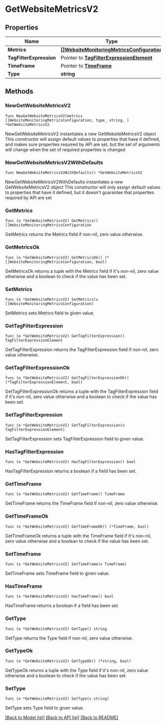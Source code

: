 # GetWebsiteMetricsV2

## Properties

Name | Type | Description | Notes
------------ | ------------- | ------------- | -------------
**Metrics** | [**[]WebsiteMonitoringMetricsConfiguration**](WebsiteMonitoringMetricsConfiguration.md) |  | 
**TagFilterExpression** | Pointer to [**TagFilterExpressionElement**](TagFilterExpressionElement.md) |  | [optional] 
**TimeFrame** | Pointer to [**TimeFrame**](TimeFrame.md) |  | [optional] 
**Type** | **string** |  | 

## Methods

### NewGetWebsiteMetricsV2

`func NewGetWebsiteMetricsV2(metrics []WebsiteMonitoringMetricsConfiguration, type_ string, ) *GetWebsiteMetricsV2`

NewGetWebsiteMetricsV2 instantiates a new GetWebsiteMetricsV2 object
This constructor will assign default values to properties that have it defined,
and makes sure properties required by API are set, but the set of arguments
will change when the set of required properties is changed

### NewGetWebsiteMetricsV2WithDefaults

`func NewGetWebsiteMetricsV2WithDefaults() *GetWebsiteMetricsV2`

NewGetWebsiteMetricsV2WithDefaults instantiates a new GetWebsiteMetricsV2 object
This constructor will only assign default values to properties that have it defined,
but it doesn't guarantee that properties required by API are set

### GetMetrics

`func (o *GetWebsiteMetricsV2) GetMetrics() []WebsiteMonitoringMetricsConfiguration`

GetMetrics returns the Metrics field if non-nil, zero value otherwise.

### GetMetricsOk

`func (o *GetWebsiteMetricsV2) GetMetricsOk() (*[]WebsiteMonitoringMetricsConfiguration, bool)`

GetMetricsOk returns a tuple with the Metrics field if it's non-nil, zero value otherwise
and a boolean to check if the value has been set.

### SetMetrics

`func (o *GetWebsiteMetricsV2) SetMetrics(v []WebsiteMonitoringMetricsConfiguration)`

SetMetrics sets Metrics field to given value.


### GetTagFilterExpression

`func (o *GetWebsiteMetricsV2) GetTagFilterExpression() TagFilterExpressionElement`

GetTagFilterExpression returns the TagFilterExpression field if non-nil, zero value otherwise.

### GetTagFilterExpressionOk

`func (o *GetWebsiteMetricsV2) GetTagFilterExpressionOk() (*TagFilterExpressionElement, bool)`

GetTagFilterExpressionOk returns a tuple with the TagFilterExpression field if it's non-nil, zero value otherwise
and a boolean to check if the value has been set.

### SetTagFilterExpression

`func (o *GetWebsiteMetricsV2) SetTagFilterExpression(v TagFilterExpressionElement)`

SetTagFilterExpression sets TagFilterExpression field to given value.

### HasTagFilterExpression

`func (o *GetWebsiteMetricsV2) HasTagFilterExpression() bool`

HasTagFilterExpression returns a boolean if a field has been set.

### GetTimeFrame

`func (o *GetWebsiteMetricsV2) GetTimeFrame() TimeFrame`

GetTimeFrame returns the TimeFrame field if non-nil, zero value otherwise.

### GetTimeFrameOk

`func (o *GetWebsiteMetricsV2) GetTimeFrameOk() (*TimeFrame, bool)`

GetTimeFrameOk returns a tuple with the TimeFrame field if it's non-nil, zero value otherwise
and a boolean to check if the value has been set.

### SetTimeFrame

`func (o *GetWebsiteMetricsV2) SetTimeFrame(v TimeFrame)`

SetTimeFrame sets TimeFrame field to given value.

### HasTimeFrame

`func (o *GetWebsiteMetricsV2) HasTimeFrame() bool`

HasTimeFrame returns a boolean if a field has been set.

### GetType

`func (o *GetWebsiteMetricsV2) GetType() string`

GetType returns the Type field if non-nil, zero value otherwise.

### GetTypeOk

`func (o *GetWebsiteMetricsV2) GetTypeOk() (*string, bool)`

GetTypeOk returns a tuple with the Type field if it's non-nil, zero value otherwise
and a boolean to check if the value has been set.

### SetType

`func (o *GetWebsiteMetricsV2) SetType(v string)`

SetType sets Type field to given value.



[[Back to Model list]](../README.md#documentation-for-models) [[Back to API list]](../README.md#documentation-for-api-endpoints) [[Back to README]](../README.md)


